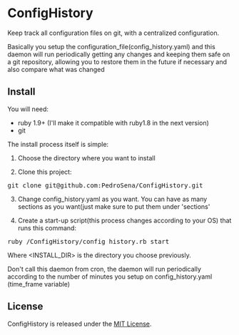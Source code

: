 ConfigHistory
=============

Keep track all configuration files on git, with a centralized configuration.

Basically you setup the configuration_file(config_history.yaml) and this daemon will run periodically getting any
changes and keeping them safe on a git repository, allowing you to restore them in the future if necessary and
also compare what was changed

Install
-------

You will need:
* ruby 1.9+ (I'll make it compatible with ruby1.8 in the next version)
* git

The install process itself is simple:
1.  Choose the directory where you want to install

2.  Clone this project:
<pre>
git clone git@github.com:PedroSena/ConfigHistory.git
</pre>

3.  Change config_history.yaml as you want. You can have as many sections as you want(just make sure to put them under 'sections'

4.  Create a start-up script(this process changes according to your OS) that runs this command:
<pre>
ruby <INSTALL_DIR>/ConfigHistory/config_history.rb start
</pre>

Where <INSTALL_DIR> is the directory you choose previously.

Don't call this daemon from cron, the daemon will run periodically according to the number of
minutes you setup on config_history.yaml (time_frame variable)

License
-------

ConfigHistory is released under the [MIT License](http://www.opensource.org/licenses/MIT).